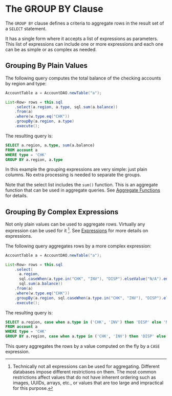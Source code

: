 # The GROUP BY Clause

The `GROUP BY` clause defines a criteria to aggregate rows in the result set of a `SELECT` statement.

It has a single form where it accepts a list of expressions as parameters. This list of expressions can
include one or more expressions and each one can be as simple or as complex as needed.


## Grouping By Plain Values

The following query computes the total balance of the checking accounts by region and type:


```java
AccountTable a = AccountDAO.newTable("a");

List<Row> rows = this.sql
    .select(a.region, a.type, sql.sum(a.balance))
    .from(a) 
    .where(w.type.eq("CHK"))
    .groupBy(a.region, a.type)
    .execute();
```

The resulting query is:

```sql
SELECT a.region, a.type, sum(a.balance)
FROM account a
WHERE type = 'CHK'
GROUP BY a.region, a.type
```

In this example the grouping expressions are very simple: just plain columns. No extra processing
is needed to separate the groups. 

Note that the select list includes the `sum()` function. This is an aggregate function that can be
used in aggregate queries. See [Aggregate Functions](./aggregate-functions.md) for details.


## Grouping By Complex Expressions

Not only plain values can be used to aggregate rows. Virtually any expression can be used for it [^1]. See [Expressions](./expressions.md) 
for more details on expressions.

[^1]: Technically not all expressions can be used for aggregating. Different databases impose different restrictions on them. The most 
common restrictions affect values that do not have inherent ordering such as images, UUIDs, arrays, etc., or values that are too large 
and impractical for this purpose.

The following query aggregates rows by a more complex expression:


```java
AccountTable a = AccountDAO.newTable("a");

List<Row> rows = this.sql
    .select(
      a.region,
      sql.caseWhen(a.type.in("CHK", "INV"), "DISP").elseValue("N/A").end(),
      sql.sum(a.balance))
    .from(a) 
    .where(w.type.eq("CHK"))
    .groupBy(a.region, sql.caseWhen(a.type.in("CHK", "INV"), "DISP").elseValue("N/A").end())
    .execute();
```

The resulting query is:

```sql
SELECT a.region, case when a.type in ('CHK', 'INV') then 'DISP' else 'N/A' end, sum(a.balance)
FROM account a
WHERE type = 'CHK'
GROUP BY a.region, case when a.type in ('CHK', 'INV') then 'DISP' else 'N/A' end
```

This query aggregates the rows by a value computed on the fly by a `CASE` expression.
